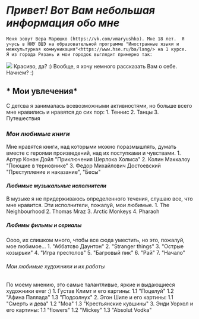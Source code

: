 # *Привет!  Вот Вам небольшая информация обо мне*
    Меня зовут Вера Марюшко (https://vk.com/vmaryushko). Мне 18 лет.  Я учусь в НИУ ВШЭ на образовательной программе "Иностранные языки и межкультурная коммуникация"<https://www.hse.ru/ba/lang/> на 1 курсе.  Я из города Рязань и мои городок выглядит примерно так:
![](http://s3-eu-central-1.amazonaws.com/xn--80aa0aqccl2b9d/uploads/2015/10/196-768x453.jpg)
Красиво, да? :) Вообще, я хочу немного рассказать Вам о себе. Начнем? :)
## * Мои увлечения* 
С детсва я занималась всевозможными активностями, но больше всего мне нравились и нравятся до сих пор:
    1. Теннис
    2. Танцы
    3. Путешествия 
### *Мои любимые книги*
Мне нравятся книги, над которыми можно поразмышлять, думать вместе с героями произведений, над их поступками и чувствами.
    1. Артур Конан Дойл "Приключения Шерлока Холмса"
    2. Колин Маккалоу "Поющие в терновнике"
    3. Федор Михайлович Достоевский "Преступление и наказание", "Бесы"
#### *Любимые музыкальные исполнители*
В музыке я не придерживаюсь определенного течения, слушаю все, что мне нравится. Эти исполнители, пожалуй, мои любимые.
    1. The Neighbourhood
    2. Thomas Mraz
    3. Arctic Monkeys
    4. Pharaoh
##### *Любимы фильмы и сериалы*
 Оооо, их слишком много, чтобы все сюда уместить, но это, пожалуй, мое любимое...
    1. "Аббатсво Даунтон" 
    2. "Stranger things"
    3. "Острые козырьки"
    4. "Игра престолов"
    5. "Багровый пик"
    6. "Рай"
    7. "Начало"
###### *Мои любимые художники и их работы*
По моему мнению, это самые талантливые, яркие и выдающиеся художники ever :)
    1. Густав Климт и его картины:
        1.1 "Поцелуй"
        1.2 "Афина Паллада"
        1.3 "Подсолнух"
    2. Эгон Шиле и его картины:
        1.1 "Смерть и дева"
        1.2 "Моа"
        1.3 "Крестьянские кувшины"
    3. Энди Уорхол и его картины:
        1.1 "flowers"
        1.2 "Mickey"
        1.3 "Absolut Vodka"
      
